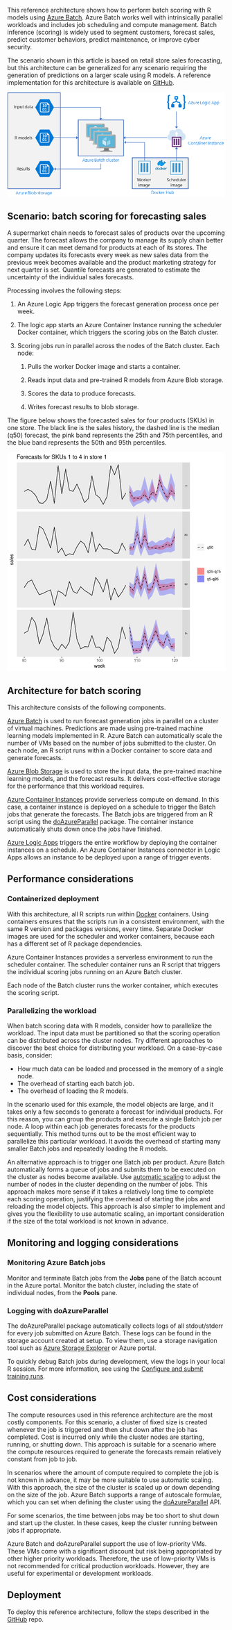 

This reference architecture shows how to perform batch scoring with R models using [Azure Batch][batch]. Azure Batch works well with intrinsically parallel workloads and includes job scheduling and compute management. Batch inference (scoring) is widely used to segment customers, forecast sales, predict customer behaviors, predict maintenance, or improve cyber security.

The scenario shown in this article is based on retail store sales forecasting, but this architecture can be generalized for any scenario requiring the generation of predictions on a larger scale using R models. A reference implementation for this architecture is available on [GitHub][github].

![Architecture diagram: batch scoring with R models on Azure.][0]

## Scenario: batch scoring for forecasting sales

A supermarket chain needs to forecast sales of products over the upcoming quarter. The forecast allows the company to manage its supply chain better and ensure it can meet demand for products at each of its stores. The company updates its forecasts every week as new sales data from the previous week becomes available and the product marketing strategy for next quarter is set. Quantile forecasts are generated to estimate the uncertainty of the individual sales forecasts.

Processing involves the following steps:

1. An Azure Logic App triggers the forecast generation process once per week.

1. The logic app starts an Azure Container Instance running the scheduler Docker container, which triggers the scoring jobs on the Batch cluster.

1. Scoring jobs run in parallel across the nodes of the Batch cluster. Each node:

    1. Pulls the worker Docker image and starts a container.

    1. Reads input data and pre-trained R models from Azure Blob storage.

    1. Scores the data to produce forecasts.

    1. Writes forecast results to blob storage.

The figure below shows the forecasted sales for four products (SKUs) in one store. The black line is the sales history, the dashed line is the median (q50) forecast, the pink band represents the 25th and 75th percentiles, and the blue band represents the 50th and 95th percentiles.

![Sales forecasts from batch scoring with R models.][1]

## Architecture for batch scoring

This architecture consists of the following components.

[Azure Batch][batch] is used to run forecast generation jobs in parallel on a cluster of virtual machines. Predictions are made using pre-trained machine learning models implemented in R. Azure Batch can automatically scale the number of VMs based on the number of jobs submitted to the cluster. On each node, an R script runs within a Docker container to score data and generate forecasts.

[Azure Blob Storage][blob] is used to store the input data, the pre-trained machine learning models, and the forecast results. It delivers cost-effective storage for the performance that this workload requires.

[Azure Container Instances][aci] provide serverless compute on demand. In this case, a container instance is deployed on a schedule to trigger the Batch jobs that generate the forecasts. The Batch jobs are triggered from an R script using the [doAzureParallel][doAzureParallel] package. The container instance automatically shuts down once the jobs have finished.

[Azure Logic Apps][logic-apps] triggers the entire workflow by deploying the container instances on a schedule. An Azure Container Instances connector in Logic Apps allows an instance to be deployed upon a range of trigger events.

## Performance considerations

### Containerized deployment

With this architecture, all R scripts run within [Docker](https://www.docker.com/) containers. Using containers ensures that the scripts run in a consistent environment, with the same R version and packages versions, every time. Separate Docker images are used for the scheduler and worker containers, because each has a different set of R package dependencies.

Azure Container Instances provides a serverless environment to run the scheduler container. The scheduler container runs an R script that triggers the individual scoring jobs running on an Azure Batch cluster.

Each node of the Batch cluster runs the worker container, which executes the scoring script.

### Parallelizing the workload

When batch scoring data with R models, consider how to parallelize the workload. The input data must be partitioned so that the scoring operation can be distributed across the cluster nodes. Try different approaches to discover the best choice for distributing your workload. On a case-by-case basis, consider:

- How much data can be loaded and processed in the memory of a single node.
- The overhead of starting each batch job.
- The overhead of loading the R models.

In the scenario used for this example, the model objects are large, and it takes only a few seconds to generate a forecast for individual products. For this reason, you can group the products and execute a single Batch job per node. A loop within each job generates forecasts for the products sequentially. This method turns out to be the most efficient way to parallelize this particular workload. It avoids the overhead of starting many smaller Batch jobs and repeatedly loading the R models.

An alternative approach is to trigger one Batch job per product. Azure Batch automatically forms a queue of jobs and submits them to be executed on the cluster as nodes become available. Use [automatic scaling][autoscale] to adjust the number of nodes in the cluster depending on the number of jobs. This approach makes more sense if it takes a relatively long time to complete each scoring operation, justifying the overhead of starting the jobs and reloading the model objects. This approach is also simpler to implement and gives you the flexibility to use automatic scaling, an important consideration if the size of the total workload is not known in advance.

## Monitoring and logging considerations

### Monitoring Azure Batch jobs

Monitor and terminate Batch jobs from the **Jobs** pane of the Batch account in the Azure portal. Monitor the batch cluster, including the state of individual nodes, from the **Pools** pane.

### Logging with doAzureParallel

The doAzureParallel package automatically collects logs of all stdout/stderr for every job submitted on Azure Batch. These logs can be found in the storage account created at setup. To view them, use a storage navigation tool such as [Azure Storage Explorer][storage-explorer] or Azure portal.

To quickly debug Batch jobs during development, view the logs in your local R session. For more information, see  using the [Configure and submit training runs][getJobFiles].

## Cost considerations

The compute resources used in this reference architecture are the most costly components. For this scenario, a cluster of fixed size is created whenever the job is triggered and then shut down after the job has completed. Cost is incurred only while the cluster nodes are starting, running, or shutting down. This approach is suitable for a scenario where the compute resources required to generate the forecasts remain relatively constant from job to job.

In scenarios where the amount of compute required to complete the job is not known in advance, it may be more suitable to use automatic scaling. With this approach, the size of the cluster is scaled up or down depending on the size of the job. Azure Batch supports a range of autoscale formulae, which you can set when defining the cluster using the
[doAzureParallel][doAzureParallel] API.

For some scenarios, the time between jobs may be too short to shut down and start up the cluster. In these cases, keep the cluster running between jobs if appropriate.

Azure Batch and doAzureParallel support the use of low-priority VMs. These VMs come with a significant discount but risk being appropriated by other higher priority workloads. Therefore, the use of low-priority VMs is not recommended for critical production workloads. However, they are useful for experimental or development workloads.

## Deployment

To deploy this reference architecture, follow the steps described in the [GitHub][github] repo.

[0]: ./_images/batch-scoring-r-models.png
[1]: ./_images/batch-scoring-sales-forecasts.png
[aci]: /azure/container-instances/container-instances-overview
[autoscale]: /azure/batch/batch-automatic-scaling
[batch]: /azure/batch/batch-technical-overview
[blob]: /azure/storage/blobs/storage-blobs-introduction
[doAzureParallel]: https://github.com/Azure/doAzureParallel/blob/master/docs/32-autoscale.md
[getJobFiles]: /azure/machine-learning/service/how-to-train-ml-models
[github]: https://github.com/Azure/RBatchScoring
[logic-apps]: /azure/logic-apps/logic-apps-overview
[storage-explorer]: /azure/vs-azure-tools-storage-manage-with-storage-explorer?tabs=windows
